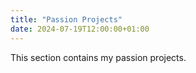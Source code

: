 ```yaml
---
title: "Passion Projects"
date: 2024-07-19T12:00:00+01:00
---
```


This section contains my passion projects.
